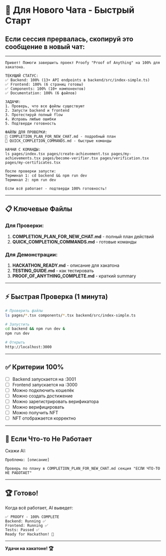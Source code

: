 # 🚀 Для Нового Чата - Быстрый Старт

## Если сессия прервалась, скопируй это сообщение в новый чат:

---

```
Привет! Помоги завершить проект Proofy "Proof of Anything" на 100% для хакатона.

ТЕКУЩИЙ СТАТУС:
✅ Backend: 100% (13+ API endpoints в backend/src/index-simple.ts)
✅ Frontend: 100% (6 страниц готовы)
✅ Components: 100% (10+ компонентов)
✅ Documentation: 100% (6 файлов)

ЗАДАЧИ:
1. Проверь, что все файлы существуют
2. Запусти backend и frontend
3. Протестируй полный flow
4. Исправь любые ошибки
5. Подтверди готовность

ФАЙЛЫ ДЛЯ ПРОВЕРКИ:
📄 COMPLETION_PLAN_FOR_NEW_CHAT.md - подробный план
📄 QUICK_COMPLETION_COMMANDS.md - быстрые команды

НАЧНИ С КОМАНДЫ:
ls pages/index.tsx pages/create-achievement.tsx pages/my-achievements.tsx pages/become-verifier.tsx pages/verification.tsx pages/my-certificates.tsx

После проверки запусти:
Терминал 1: cd backend && npm run dev
Терминал 2: npm run dev

Если всё работает - подтверди 100% готовность!
```

---

## 📋 Ключевые Файлы

### Для Проверки:
1. **COMPLETION_PLAN_FOR_NEW_CHAT.md** - полный план действий
2. **QUICK_COMPLETION_COMMANDS.md** - готовые команды

### Для Демонстрации:
1. **HACKATHON_READY.md** - описание для хакатона
2. **TESTING_GUIDE.md** - как тестировать
3. **PROOF_OF_ANYTHING_COMPLETE.md** - краткий summary

---

## ⚡ Быстрая Проверка (1 минута)

```bash
# Проверить файлы
ls pages/*.tsx components/*.tsx backend/src/index-simple.ts

# Запустить
cd backend && npm run dev &
npm run dev

# Открыть
http://localhost:3000
```

---

## ✅ Критерии 100%

- [ ] Backend запускается на :3001
- [ ] Frontend запускается на :3000
- [ ] Можно подключить кошелёк
- [ ] Можно создать достижение
- [ ] Можно зарегистрировать верификатора
- [ ] Можно верифицировать
- [ ] Можно получить NFT
- [ ] NFT отображается корректно

---

## 🎯 Если Что-то Не Работает

Скажи AI:
```
Проблема: [описание]

Проверь по плану в COMPLETION_PLAN_FOR_NEW_CHAT.md секция "ЕСЛИ ЧТО-ТО НЕ РАБОТАЕТ"
```

---

## 🏆 Готово!

Когда всё работает, AI выведет:
```
✅ PROOFY - 100% COMPLETE
Backend: Running ✅
Frontend: Running ✅
Tests: Passed ✅
Ready for Hackathon! 🚀
```

---

**Удачи на хакатоне! 🏆**

